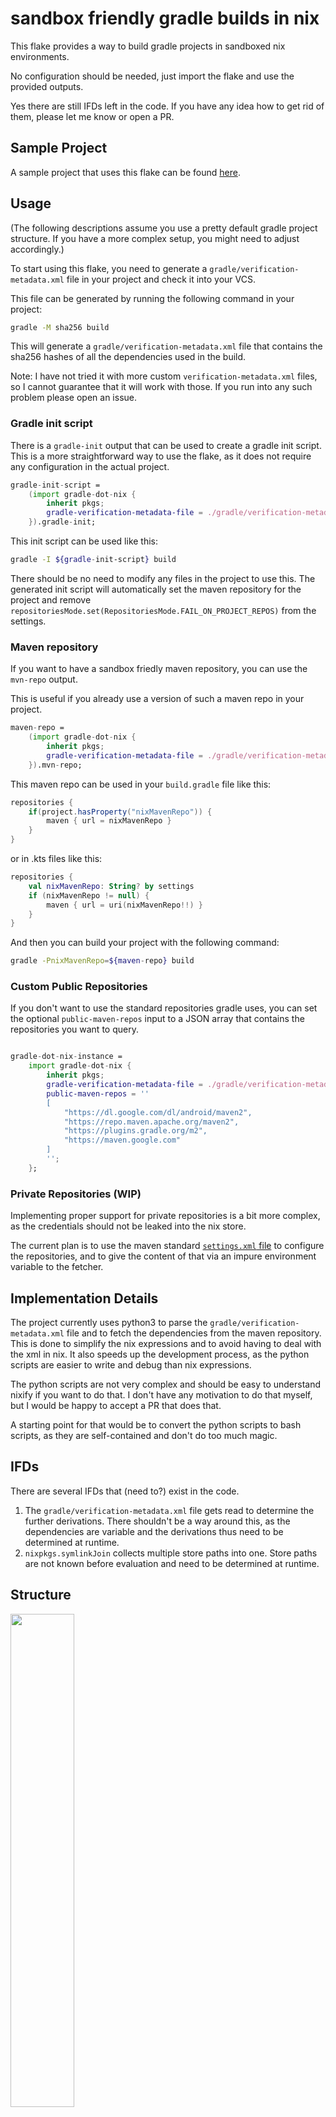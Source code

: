 sandbox friendly gradle builds in nix
======================================

This flake provides a way to build gradle projects in sandboxed nix environments.

No configuration should be needed, just import the flake and use the provided outputs.

Yes there are still IFDs left in the code. 
If you have any idea how to get rid of them, please let me know or open a PR.

Sample Project
---

A sample project that uses this flake can be found [here](https://github.com/CrazyChaoz/Minimal-Android-UWB-App).

Usage
---

(The following descriptions assume you use a pretty default gradle project structure. If you have a more complex setup, you might need to adjust accordingly.)

To start using this flake, you need to generate a `gradle/verification-metadata.xml` file in your project and check it into your VCS.

This file can be generated by running the following command in your project:
```sh
gradle -M sha256 build
```

This will generate a `gradle/verification-metadata.xml` file that contains the sha256 hashes of all the dependencies used in the build.

Note: I have not tried it with more custom `verification-metadata.xml` files, so I cannot guarantee that it will work with those. If you run into any such problem please open an issue.


### Gradle init script

There is a `gradle-init` output that can be used to create a gradle init script.
This is a more straightforward way to use the flake, as it does not require any configuration in the actual project.

```nix
gradle-init-script = 
    (import gradle-dot-nix {
        inherit pkgs;
        gradle-verification-metadata-file = ./gradle/verification-metadata.xml;
    }).gradle-init;
```

This init script can be used like this:
```sh
gradle -I ${gradle-init-script} build
```

There should be no need to modify any files in the project to use this.
The generated init script will automatically set the maven repository for the project and remove `repositoriesMode.set(RepositoriesMode.FAIL_ON_PROJECT_REPOS)` from the settings.


### Maven repository

If you want to have a sandbox friedly maven repository, you can use the `mvn-repo` output.

This is useful if you already use a version of such a maven repo in your project.
```nix
maven-repo = 
    (import gradle-dot-nix {
        inherit pkgs;
        gradle-verification-metadata-file = ./gradle/verification-metadata.xml;
    }).mvn-repo;
```
This maven repo can be used in your `build.gradle` file like this:
```groovy
repositories {
    if(project.hasProperty("nixMavenRepo")) {
        maven { url = nixMavenRepo }
    }
}
```
or in .kts files like this:
```kotlin
repositories {
    val nixMavenRepo: String? by settings
    if (nixMavenRepo != null) {
        maven { url = uri(nixMavenRepo!!) }
    }
}
```

And then you can build your project with the following command:
```sh
gradle -PnixMavenRepo=${maven-repo} build
```


### Custom Public Repositories

If you don't want to use the standard repositories gradle uses, you can set the optional `public-maven-repos` input to a JSON array that contains the repositories you want to query.

```nix 

gradle-dot-nix-instance = 
    import gradle-dot-nix {
        inherit pkgs;
        gradle-verification-metadata-file = ./gradle/verification-metadata.xml;
        public-maven-repos = ''        
        [
            "https://dl.google.com/dl/android/maven2",
            "https://repo.maven.apache.org/maven2",
            "https://plugins.gradle.org/m2",
            "https://maven.google.com"
        ]
        '';
    };
```

### Private Repositories (WIP)

Implementing proper support for private repositories is a bit more complex, as the credentials should not be leaked into the nix store.

The current plan is to use the maven standard [`settings.xml` file](https://maven.apache.org/settings.html#servers) to configure the repositories, and to give the content of that via an impure environment variable to the fetcher.

Implementation Details
---

The project currently uses python3 to parse the `gradle/verification-metadata.xml` file and to fetch the dependencies from the maven repository.
This is done to simplify the nix expressions and to avoid having to deal with the xml in nix.
It also speeds up the development process, as the python scripts are easier to write and debug than nix expressions.

The python scripts are not very complex and should be easy to understand nixify if you want to do that. 
I don't have any motivation to do that myself, but I would be happy to accept a PR that does that.

A starting point for that would be to convert the python scripts to bash scripts, as they are self-contained and don't do too much magic.

IFDs
---

There are several IFDs that (need to?) exist in the code.

1. The `gradle/verification-metadata.xml` file gets read to determine the further derivations.
There shouldn't be a way around this, as the dependencies are variable and the derivations thus need to be determined at runtime.
2. `nixpkgs.symlinkJoin` collects multiple store paths into one.
Store paths are not known before evaluation and need to be determined at runtime.

Structure
---

<img src="https://github.com/CrazyChaoz/gradle-dot-nix/assets/19308955/341d89d6-6e80-4f44-a08a-7391584af474" width="45%" />

Special Thanks
---

- [Tad Fisher](https://github.com/tadfisher) for providing a [gist](https://gist.github.com/tadfisher/17000caf8653019a9a98fd9b9b921d93) that cleared up some questions I had (and some code I stole).
- [Brian McGee](https://bmcgee.ie/) for providing a [blog post](https://bmcgee.ie/posts/2023/02/nix-what-are-fixed-output-derivations-and-why-use-them/) that gave me the idea to use a gradle init script.
- [Martin Schwaighofer](https://github.com/mschwaig) for teaching me the basics of nix and for providing valuable feedback to get the project working.

Acknowledgment
---

_This work has been carried out within the scope of Digidow, the Christian Doppler Laboratory for Private Digital Authentication in the Physical World and has partially been supported by the LIT Secure and Correct Systems Lab. 
We gratefully acknowledge financial support by the Austrian Federal Ministry of Labour and Economy, the National Foundation for Research, Technology and Development, the Christian Doppler Research Association, 3 Banken IT GmbH, ekey biometric systems GmbH, Kepler Universitätsklinikum GmbH, NXP Semiconductors Austria GmbH & Co KG, Österreichische Staatsdruckerei GmbH, and the State of Upper Austria._

License
---

This flake is licensed under the MIT license. See the [LICENSE](./LICENSE) file for details.


